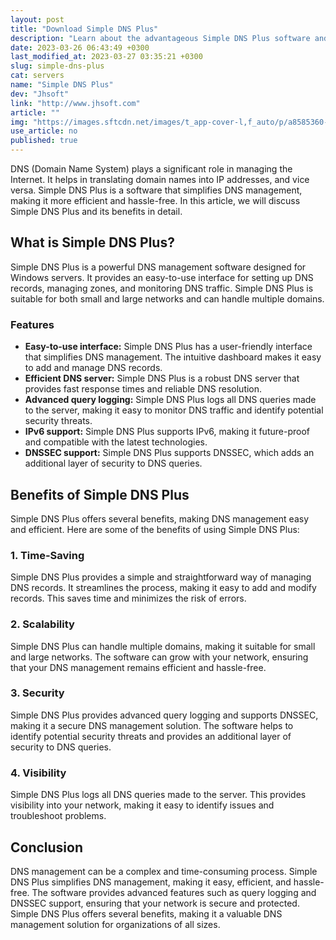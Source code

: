 ```yaml
---
layout: post
title: "Download Simple DNS Plus"
description: "Learn about the advantageous Simple DNS Plus software and how it can benefit your DNS management."
date: 2023-03-26 06:43:49 +0300
last_modified_at: 2023-03-27 03:35:21 +0300
slug: simple-dns-plus
cat: servers
name: "Simple DNS Plus"
dev: "Jhsoft"
link: "http://www.jhsoft.com"
article: ""
img: "https://images.sftcdn.net/images/t_app-cover-l,f_auto/p/a8585360-9b4a-11e6-af49-00163ec9f5fa/1881993725/simple-dns-plus-screenshot.jpg"
use_article: no
published: true
---
```


DNS (Domain Name System) plays a significant role in managing the Internet. It helps in translating domain names into IP addresses, and vice versa. Simple DNS Plus is a software that simplifies DNS management, making it more efficient and hassle-free. In this article, we will discuss Simple DNS Plus and its benefits in detail.

## What is Simple DNS Plus?
Simple DNS Plus is a powerful DNS management software designed for Windows servers. It provides an easy-to-use interface for setting up DNS records, managing zones, and monitoring DNS traffic. Simple DNS Plus is suitable for both small and large networks and can handle multiple domains.

### Features
- **Easy-to-use interface:** Simple DNS Plus has a user-friendly interface that simplifies DNS management. The intuitive dashboard makes it easy to add and manage DNS records.
- **Efficient DNS server:** Simple DNS Plus is a robust DNS server that provides fast response times and reliable DNS resolution.
- **Advanced query logging:** Simple DNS Plus logs all DNS queries made to the server, making it easy to monitor DNS traffic and identify potential security threats.
- **IPv6 support:** Simple DNS Plus supports IPv6, making it future-proof and compatible with the latest technologies.
- **DNSSEC support:** Simple DNS Plus supports DNSSEC, which adds an additional layer of security to DNS queries.

## Benefits of Simple DNS Plus
Simple DNS Plus offers several benefits, making DNS management easy and efficient. Here are some of the benefits of using Simple DNS Plus:

### 1. Time-Saving
Simple DNS Plus provides a simple and straightforward way of managing DNS records. It streamlines the process, making it easy to add and modify records. This saves time and minimizes the risk of errors.

### 2. Scalability
Simple DNS Plus can handle multiple domains, making it suitable for small and large networks. The software can grow with your network, ensuring that your DNS management remains efficient and hassle-free.

### 3. Security
Simple DNS Plus provides advanced query logging and supports DNSSEC, making it a secure DNS management solution. The software helps to identify potential security threats and provides an additional layer of security to DNS queries.

### 4. Visibility
Simple DNS Plus logs all DNS queries made to the server. This provides visibility into your network, making it easy to identify issues and troubleshoot problems.

## Conclusion
DNS management can be a complex and time-consuming process. Simple DNS Plus simplifies DNS management, making it easy, efficient, and hassle-free. The software provides advanced features such as query logging and DNSSEC support, ensuring that your network is secure and protected. Simple DNS Plus offers several benefits, making it a valuable DNS management solution for organizations of all sizes.